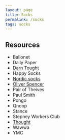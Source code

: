 ```yaml
---
layout: page
title: Socks
permalink: /socks
tags: socks
---
```


## Resources

* Ballonet
* Daily Paper
* [Darn Tought](https://darntough.com/)
* Happy Socks
* [Nordic socks](https://www.thenordicsocks.co.uk/)
* [Oliver Spencer](https://oliverspencer.co.uk/collections/socks)
* Pair of Theives
* Paul Smith
* Pongo
* Qnoop
* Stance
* Stepney Workers Club
* [Thought](https://www.wearethought.com/)
* Wawwa
* YMC
